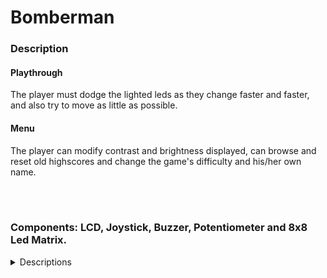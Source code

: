 # Bomberman
### Description
#### Playthrough
  The player must dodge the lighted leds as they change faster and faster, and also try to move as little as possible.
<br>
#### Menu
  The player can modify contrast and brightness displayed, can browse and reset old highscores and change the game's difficulty and his/her own name.

<br><br>

  ### Components: LCD, Joystick, Buzzer, Potentiometer and 8x8 Led Matrix.
  <details>
  
<summary>Descriptions</summary>
  
#### 1. LCD
  It is used to display the menu and all the functionalities it posseses. It also presents during the game the following: player's remaining lives, player's score and the number of moves he is allowed to perform.

<br>
  
#### 2. Joystick
  It controls the entirety of the user's actions together with its two potentiometers and button. It allows the player to navigate through the menu and move throughout the led matrix while playing

<br>

#### 3. Buzzer
  It signals the player's moves throughout the LCD and led matrix and also brings new sounds when the player is rewarded or punished.

<br>
  
#### 3. Potentiometer
  It controls the buzzers volume, unfortunately it does not use a mapped value so it is not optimised for all its rotation.

<br>
  
#### 4. Led Matrix
  It displays the game during playtime and prints levels, the player and different emojis to reflect the player's actions

  <details/>
<br><br>
